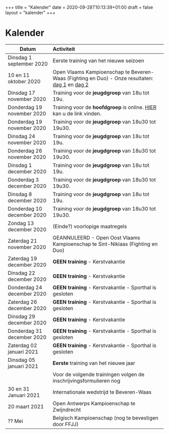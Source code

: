 +++
title = "Kalender"
date = 2020-09-28T10:13:39+01:00
draft = false
layout = "kalender"
+++
# Kalender
| Datum                                     | Activiteit                                                                                       |
| ------------------------------------------|:-------------------------------------------------------------------------------------------------|
| Dinsdag 1 september 2020                  | Eerste training van het nieuwe seizoen                                                           | 
| 10 en 11 oktober 2020                      | Open Vlaams Kampioenschap te Beveren-Waas (Fighting en Duo) - Onze resultaten: [dag 1](https://www.jujitsukeerbergen.be/nieuws/2020/10/10/open-vlaams-kampioenschap-ju-jitsu-2020---dag-1/) en [dag 2](https://www.jujitsukeerbergen.be/nieuws/2020/10/11/open-vlaams-kampioenschap-ju-jitsu-2020---dag-2/)                                      |
| Dinsdag 17 november 2020                  | Training voor de **jeugdgroep** van 18u tot 19u.|
| Donderdag 19 november 2020                | Training voor de **hoofdgroep** is online. [HIER](https://youtu.be/wOE1jwqWSCk) kan u de link vinden.|
| Donderdag 19 november 2020                | Training voor de **jeugdgroep** van 18u30 tot 19u30.|
| Dinsdag 24 november 2020                  | Training voor de **jeugdgroep** van 18u tot 19u.|
| Donderdag 26 november 2020                | Training voor de **jeugdgroep** van 18u30 tot 19u30.|
| Dinsdag 1 december 2020                   | Training voor de **jeugdgroep** van 18u tot 19u.|
| Donderdag 3 december 2020                 | Training voor de **jeugdgroep** van 18u30 tot 19u30.|
| Dinsdag 8 december 2020                   | Training voor de **jeugdgroep** van 18u tot 19u.|
| Donderdag 10 december 2020                | Training voor de **jeugdgroep** van 18u30 tot 19u30.|
| Zondag 13 december 2020                 | (Einde?) voorlopige maatregels|
| Zaterdag 21 november 2020                 | GEANNULEERD - Open Oost Vlaams Kampioenschap te Sint-Niklaas (Fighting en Duo)                                 |
| Zaterdag 19 december 2020                  | **GEEN training** - Kerstvakantie |
| Dinsdag 22 december 2020                  | **GEEN training** - Kerstvakantie |
| Donderdag 24 december 2020                | **GEEN training** - Kerstvakantie - Sporthal is gesloten |
| Zaterdag 26 december 2020                 | **GEEN training** - Kerstvakantie - Sporthal is gesloten |
| Dinsdag 29 december 2020                  | **GEEN training** - Kerstvakantie |
| Donderdag 31 december 2020                | **GEEN training** - Kerstvakantie - Sporthal is gesloten |
| Zaterdag 02 januari 2021                  | **GEEN training** - Kerstvakantie - Sporthal is gesloten |
| Dinsdag 05 januari 2021                  | **Eerste** training van het nieuwe jaar|
||Voor de volgende trainingen volgen de inschrijvingsformulieren nog|
|30 en 31 Januari 2021                      | Internationale wedstrijd te Beveren-Waas                                                         |
|20 maart 2021                              | Open Antwerps Kampioenschap te Zwijndrecht                                                       |
|?? Mei                                     | Belgisch Kampioenschap (nog te bevestigen door FFJJ)                                             |


